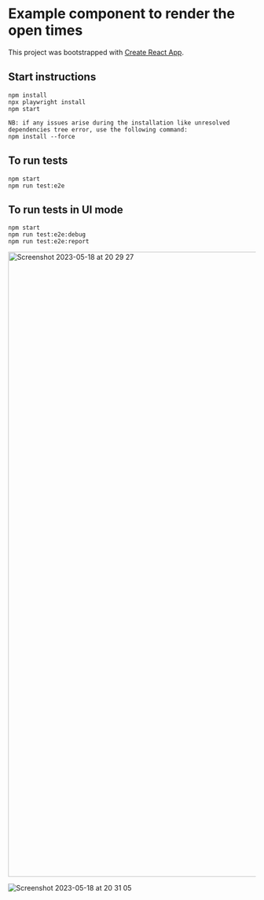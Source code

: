 # Example component to render the open times

This project was bootstrapped with [Create React App](https://github.com/facebook/create-react-app).

## Start instructions

```
npm install
npx playwright install
npm start

NB: if any issues arise during the installation like unresolved dependencies tree error, use the following command:
npm install --force
```

## To run tests
```
npm start
npm run test:e2e
```

## To run tests in UI mode
```
npm start
npm run test:e2e:debug
npm run test:e2e:report
```

<img width="1270" alt="Screenshot 2023-05-18 at 20 29 27" src="https://github.com/afomchenkov/react-opening-hours/assets/99535774/4e4a0652-c83b-4f5d-8c6d-a418f8cdafd6">

![Screenshot 2023-05-18 at 20 31 05](https://github.com/afomchenkov/react-opening-hours/assets/99535774/bf38bbad-ab08-4bcd-8215-fe9bcbee15f1)
